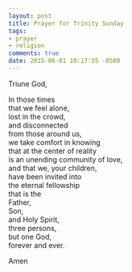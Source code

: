```yaml
---
layout: post
title: Prayer for Trinity Sunday
tags:
- prayer
- religion
comments: true
date: 2015-06-01 10:17:55 -0500
---
```


Triune God,

In those times  
that we feel alone,  
lost in the crowd,  
and disconnected  
from those around us,  
we take comfort in knowing  
that at the center of reality  
is an unending community of love,  
and that we, your children,  
have been invited into  
the eternal fellowship  
that is the  
Father,  
Son,  
and Holy Spirit,  
three persons,  
but one God,  
forever and ever.

Amen
